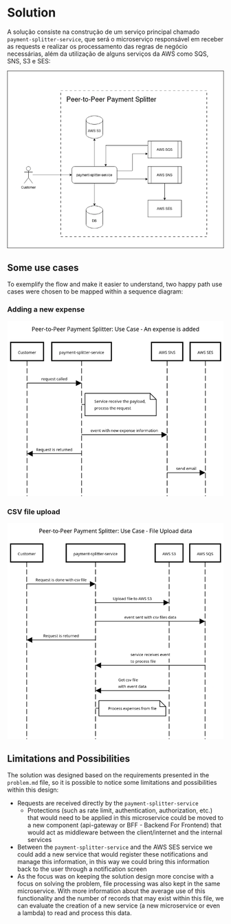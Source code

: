 # Solution

A solução consiste na construção de um serviço principal chamado `payment-splitter-service`, que será o microserviço responsável em receber as requests e realizar os processamento das regras de negócio necessárias, além da utilização de alguns serviços da AWS como SQS, SNS, S3 e SES:

![Top donw solution](./assets/solution.png) 

## Some use cases

To exemplify the flow and make it easier to understand, two happy path use cases were chosen to be mapped within a sequence diagram:

### Adding a new expense

![Expense added Sequence Diagram](./assets/add_expense/expense_added.png)

### CSV file upload

![CSV File upload Sequence Diagram](./assets/csv_upload/csv_upload.png)

## Limitations and Possibilities

The solution was designed based on the requirements presented in the `problem.md` file, so it is possible to notice some limitations and possibilities within this design:
- Requests are received directly by the `payment-splitter-service`
    - Protections (such as rate limit, authentication, authorization, etc.) that would need to be applied in this microservice could be moved to a new component (api-gateway or BFF - Backend For Frontend) that would act as middleware between the client/internet and the internal services
- Between the `payment-splitter-service` and the AWS SES service we could add a new service that would register these notifications and manage this information, in this way we could bring this information back to the user through a notification screen
- As the focus was on keeping the solution design more concise with a focus on solving the problem, file processing was also kept in the same microservice. With more information about the average use of this functionality and the number of records that may exist within this file, we can evaluate the creation of a new service (a new microservice or even a lambda) to read and process this data.
